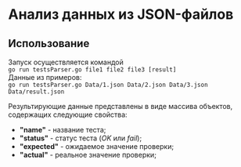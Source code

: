 # Анализ данных из JSON-файлов  

## Использование
Запуск осуществляется командой   
```go run testsParser.go file1 file2 file3 [result]```  
Данные из примеров:   
```go run testsParser.go Data/1.json Data/2.json Data/3.json Data/result.json```  

Результирующие данные представлены в виде массива объектов, содержащих следующие свойства:
* **"name"**     - название теста;
* **"status"**   - статус теста (*OK* или *fail*);
* **"expected"** - ожидаемое значение проверки;
* **"actual"**   - реальное значение проверки;

